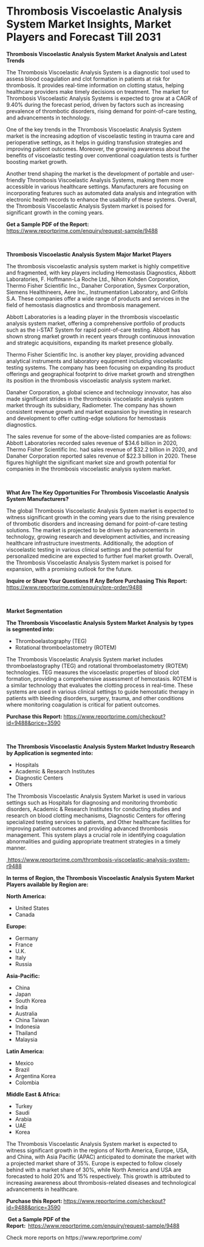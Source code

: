 <p><h1>Thrombosis Viscoelastic Analysis System Market Insights, Market Players and Forecast Till 2031</h1></p><p><strong>Thrombosis Viscoelastic Analysis System Market Analysis and Latest Trends</strong></p>
<p><p>The Thrombosis Viscoelastic Analysis System is a diagnostic tool used to assess blood coagulation and clot formation in patients at risk for thrombosis. It provides real-time information on clotting status, helping healthcare providers make timely decisions on treatment. The market for Thrombosis Viscoelastic Analysis Systems is expected to grow at a CAGR of 9.40% during the forecast period, driven by factors such as increasing prevalence of thrombotic disorders, rising demand for point-of-care testing, and advancements in technology.</p><p>One of the key trends in the Thrombosis Viscoelastic Analysis System market is the increasing adoption of viscoelastic testing in trauma care and perioperative settings, as it helps in guiding transfusion strategies and improving patient outcomes. Moreover, the growing awareness about the benefits of viscoelastic testing over conventional coagulation tests is further boosting market growth.</p><p>Another trend shaping the market is the development of portable and user-friendly Thrombosis Viscoelastic Analysis Systems, making them more accessible in various healthcare settings. Manufacturers are focusing on incorporating features such as automated data analysis and integration with electronic health records to enhance the usability of these systems. Overall, the Thrombosis Viscoelastic Analysis System market is poised for significant growth in the coming years.</p></p>
<p><strong>Get a Sample PDF of the Report:&nbsp;</strong> <a href="https://www.reportprime.com/enquiry/request-sample/9488">https://www.reportprime.com/enquiry/request-sample/9488</a></p>
<p>&nbsp;</p>
<p><strong>Thrombosis Viscoelastic Analysis System Major Market Players</strong></p>
<p><p>The thrombosis viscoelastic analysis system market is highly competitive and fragmented, with key players including Hemostasis Diagnostics, Abbott Laboratories, F. Hoffmann-La Roche Ltd., Nihon Kohden Corporation, Thermo Fisher Scientific Inc., Danaher Corporation, Sysmex Corporation, Siemens Healthineers, Aere Inc., Instrumentation Laboratory, and Grifols S.A. These companies offer a wide range of products and services in the field of hemostasis diagnostics and thrombosis management.</p><p>Abbott Laboratories is a leading player in the thrombosis viscoelastic analysis system market, offering a comprehensive portfolio of products such as the i-STAT System for rapid point-of-care testing. Abbott has shown strong market growth in recent years through continuous innovation and strategic acquisitions, expanding its market presence globally.</p><p>Thermo Fisher Scientific Inc. is another key player, providing advanced analytical instruments and laboratory equipment including viscoelastic testing systems. The company has been focusing on expanding its product offerings and geographical footprint to drive market growth and strengthen its position in the thrombosis viscoelastic analysis system market.</p><p>Danaher Corporation, a global science and technology innovator, has also made significant strides in the thrombosis viscoelastic analysis system market through its subsidiary, Radiometer. The company has shown consistent revenue growth and market expansion by investing in research and development to offer cutting-edge solutions for hemostasis diagnostics.</p><p>The sales revenue for some of the above-listed companies are as follows: Abbott Laboratories recorded sales revenue of $34.6 billion in 2020, Thermo Fisher Scientific Inc. had sales revenue of $32.2 billion in 2020, and Danaher Corporation reported sales revenue of $22.3 billion in 2020. These figures highlight the significant market size and growth potential for companies in the thrombosis viscoelastic analysis system market.</p></p>
<p>&nbsp;</p>
<p><strong>What Are The Key Opportunities For Thrombosis Viscoelastic Analysis System Manufacturers?</strong></p>
<p><p>The global Thrombosis Viscoelastic Analysis System market is expected to witness significant growth in the coming years due to the rising prevalence of thrombotic disorders and increasing demand for point-of-care testing solutions. The market is projected to be driven by advancements in technology, growing research and development activities, and increasing healthcare infrastructure investments. Additionally, the adoption of viscoelastic testing in various clinical settings and the potential for personalized medicine are expected to further fuel market growth. Overall, the Thrombosis Viscoelastic Analysis System market is poised for expansion, with a promising outlook for the future.</p></p>
<p><strong>Inquire or Share Your Questions If Any Before Purchasing This Report:</strong> <a href="https://www.reportprime.com/enquiry/pre-order/9488">https://www.reportprime.com/enquiry/pre-order/9488</a></p>
<p>&nbsp;</p>
<p><strong>Market Segmentation</strong></p>
<p><strong>The Thrombosis Viscoelastic Analysis System Market Analysis by types is segmented into:</strong></p>
<p><ul><li>Thromboelastography (TEG)</li><li>Rotational thromboelastometry (ROTEM)</li></ul></p>
<p><p>The Thrombosis Viscoelastic Analysis System market includes thromboelastography (TEG) and rotational thromboelastometry (ROTEM) technologies. TEG measures the viscoelastic properties of blood clot formation, providing a comprehensive assessment of hemostasis. ROTEM is a similar technology that evaluates the clotting process in real-time. These systems are used in various clinical settings to guide hemostatic therapy in patients with bleeding disorders, surgery, trauma, and other conditions where monitoring coagulation is critical for patient outcomes.</p></p>
<p><strong>Purchase this Report:&nbsp;</strong><a href="https://www.reportprime.com/checkout?id=9488&price=3590">https://www.reportprime.com/checkout?id=9488&price=3590</a></p>
<p>&nbsp;</p>
<p><strong>The Thrombosis Viscoelastic Analysis System Market Industry Research by Application is segmented into:</strong></p>
<p><ul><li>Hospitals</li><li>Academic & Research Institutes</li><li>Diagnostic Centers</li><li>Others</li></ul></p>
<p><p>The Thrombosis Viscoelastic Analysis System Market is used in various settings such as Hospitals for diagnosing and monitoring thrombotic disorders, Academic & Research Institutes for conducting studies and research on blood clotting mechanisms, Diagnostic Centers for offering specialized testing services to patients, and Other healthcare facilities for improving patient outcomes and providing advanced thrombosis management. This system plays a crucial role in identifying coagulation abnormalities and guiding appropriate treatment strategies in a timely manner.</p></p>
<p><a href="https://www.reportprime.com/thrombosis-viscoelastic-analysis-system-r9488">&nbsp;https://www.reportprime.com/thrombosis-viscoelastic-analysis-system-r9488</a></p>
<p><strong>In terms of Region, the Thrombosis Viscoelastic Analysis System Market Players available by Region are:</strong></p>
<p>
    <p> <strong> North America: </strong>
        <ul>
            <li>United States</li>
            <li>Canada</li>
        </ul>
        </p> 
    <p> <strong> Europe: </strong>
        <ul>
            <li>Germany</li>
            <li>France</li>
            <li>U.K.</li>
            <li>Italy</li>
            <li>Russia</li>
        </ul>
        </p> 
    <p> <strong> Asia-Pacific: </strong>
        <ul>
            <li>China</li>
            <li>Japan</li>
            <li>South Korea</li>
            <li>India</li>
            <li>Australia</li>
            <li>China Taiwan</li>
            <li>Indonesia</li>
            <li>Thailand</li>
            <li>Malaysia</li>
        </ul>
        </p> 
    <p> <strong> Latin America: </strong>
        <ul>
            <li>Mexico</li>
            <li>Brazil</li>
            <li>Argentina Korea</li>
            <li>Colombia</li>
        </ul>
        </p> 
    <p> <strong> Middle East & Africa: </strong>
        <ul>
            <li>Turkey</li>
            <li>Saudi</li>
            <li>Arabia</li>
            <li>UAE</li>
            <li>Korea</li>
        </ul>
    </p>
    </p>
<p><p>The Thrombosis Viscoelastic Analysis System market is expected to witness significant growth in the regions of North America, Europe, USA, and China, with Asia Pacific (APAC) anticipated to dominate the market with a projected market share of 35%. Europe is expected to follow closely behind with a market share of 30%, while North America and USA are forecasted to hold 20% and 15% respectively. This growth is attributed to increasing awareness about thrombosis-related diseases and technological advancements in healthcare.</p></p>
<p><strong>Purchase this Report: </strong><a href="https://www.reportprime.com/checkout?id=9488&price=3590">https://www.reportprime.com/checkout?id=9488&price=3590</a></p>
<p>&nbsp;<strong>Get a Sample PDF of the Report:&nbsp;&nbsp;</strong><a href="https://www.reportprime.com/enquiry/request-sample/9488">https://www.reportprime.com/enquiry/request-sample/9488</a></p>
<p><strong></strong></p>
<p>Check more reports on https://www.reportprime.com/</p>